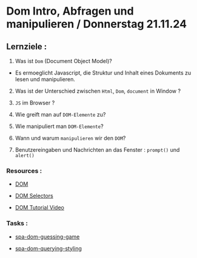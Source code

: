 # Dom Intro, Abfragen und manipulieren / Donnerstag 21.11.24

## Lernziele :

1. Was ist `Dom` (Document Object Model)?

- Es ermoeglicht Javascript, die Struktur und Inhalt eines Dokuments zu lesen und manipulieren.

2. Was ist der Unterschied zwischen `Html`, `Dom`, `document` in Window ?

3. `JS` im Browser ?

4. Wie greift man auf `DOM-Elemente` zu?

5. Wie manipuliert man `DOM-Elemente`?

6. Wann und warum `manipulieren` wir den `DOM`?

7. Benutzereingaben und Nachrichten an das Fenster : `prompt()` und `alert()`

### Resources :

- [DOM](https://www.w3schools.com/js/js_htmldom.asp)

- [DOM Selectors](https://blog.bitsrc.io/dom-selectors-explained-70260049aaf0)

- [DOM Tutorial Video](https://www.youtube.com/watch?v=WbG86sMd3SU)

### Tasks :

- [spa-dom-guessing-game](https://classroom.github.com/a/aiPl1h0m)

- [spa-dom-querying-styling](https://classroom.github.com/a/c2Ccl5Mx)
